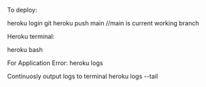To deploy:

heroku login
git heroku push main //main is current working branch


Heroku terminal:

heroku bash


For Application Error:
heroku logs

Continuosly output logs to terminal
heroku logs --tail